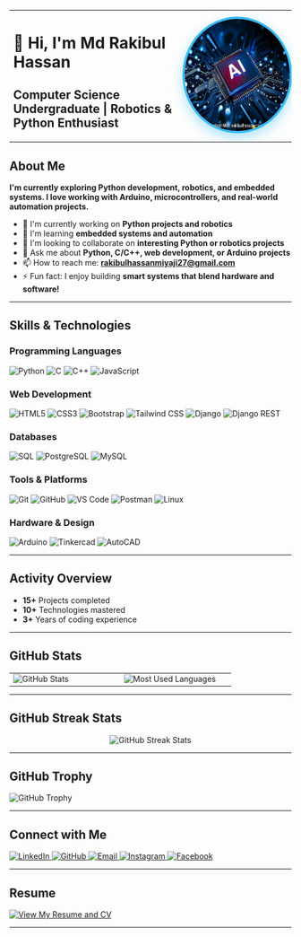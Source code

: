 <div align="center">
  
  <table>
    <tr>
      <td width="60%">
        <h1>👋 Hi, I'm Md Rakibul Hassan</h1>
        <h2>Computer Science Undergraduate | Robotics & Python Enthusiast</h2>
      </td>
      <td width="40%">
        <img src="https://raw.githubusercontent.com/RR0327/background-image/main/github.jpg" width="329" height="200" style="border-radius: 50%; border: 4px solid #38bdf8; box-shadow: 0 8px 20px rgba(56, 189, 248, 0.4);">
      </td>
    </tr>
  </table>

</div>

## About Me
**I'm currently exploring Python development, robotics, and embedded systems. I love working with Arduino, microcontrollers, and real-world automation projects.**

- 🔭 I'm currently working on **Python projects and robotics**
- 🌱 I'm learning **embedded systems and automation**
- 👯 I'm looking to collaborate on **interesting Python or robotics projects**
- 💬 Ask me about **Python, C/C++, web development, or Arduino projects**
- 📫 How to reach me: **rakibulhassanmiyaji27@gmail.com**
- ⚡ Fun fact: I enjoy building **smart systems that blend hardware and software!**

---

## Skills & Technologies

### Programming Languages
![Python](https://img.shields.io/badge/Python-3776AB?style=for-the-badge&logo=python&logoColor=white)
![C](https://img.shields.io/badge/C-A8B9CC?style=for-the-badge&logo=c&logoColor=black)
![C++](https://img.shields.io/badge/C++-00599C?style=for-the-badge&logo=c%2B%2B&logoColor=white)
![JavaScript](https://img.shields.io/badge/JavaScript-F7DF1E?style=for-the-badge&logo=javascript&logoColor=black)

### Web Development
![HTML5](https://img.shields.io/badge/HTML5-E34F26?style=for-the-badge&logo=html5&logoColor=white)
![CSS3](https://img.shields.io/badge/CSS3-1572B6?style=for-the-badge&logo=css3&logoColor=white)
![Bootstrap](https://img.shields.io/badge/Bootstrap-7952B3?style=for-the-badge&logo=bootstrap&logoColor=white)
![Tailwind CSS](https://img.shields.io/badge/Tailwind_CSS-38BDF8?style=for-the-badge&logo=tailwind-css&logoColor=white)
![Django](https://img.shields.io/badge/Django-092E20?style=for-the-badge&logo=django&logoColor=white)
![Django REST](https://img.shields.io/badge/Django_REST-a30029?style=for-the-badge&logo=django&logoColor=white)

### Databases
![SQL](https://img.shields.io/badge/SQL-336791?style=for-the-badge&logo=sql&logoColor=white)
![PostgreSQL](https://img.shields.io/badge/PostgreSQL-336791?style=for-the-badge&logo=postgresql&logoColor=white)
![MySQL](https://img.shields.io/badge/MySQL-4479A1?style=for-the-badge&logo=mysql&logoColor=white)

### Tools & Platforms
![Git](https://img.shields.io/badge/Git-F05032?style=for-the-badge&logo=git&logoColor=white)
![GitHub](https://img.shields.io/badge/GitHub-181717?style=for-the-badge&logo=github&logoColor=white)
![VS Code](https://img.shields.io/badge/VS_Code-007ACC?style=for-the-badge&logo=visual-studio-code&logoColor=white)
![Postman](https://img.shields.io/badge/Postman-FF6C37?style=for-the-badge&logo=postman&logoColor=white)
![Linux](https://img.shields.io/badge/Linux-FCC624?style=for-the-badge&logo=linux&logoColor=black)

### Hardware & Design
![Arduino](https://img.shields.io/badge/Arduino-00979D?style=for-the-badge&logo=arduino&logoColor=white)
![Tinkercad](https://img.shields.io/badge/Tinkercad-FF5722?style=for-the-badge&logo=tinkercad&logoColor=white)
![AutoCAD](https://img.shields.io/badge/AutoCAD-CA3336?style=for-the-badge&logo=autocad&logoColor=white)

---

## Activity Overview

- **15+** Projects completed
- **10+** Technologies mastered  
- **3+** Years of coding experience

---

## GitHub Stats

<table>
  <tr>
    <td width="45%">
      <img src="https://github-readme-stats.vercel.app/api?username=RR0327&show_icons=true&theme=tokyonight&icon_color=FFD43B" alt="GitHub Stats" width="100%">
    </td>
    <td width="45%">
      <img src="https://github-readme-stats.vercel.app/api/top-langs/?username=RR0327&layout=compact&theme=tokyonight" alt="Most Used Languages" width="100%">
    </td>
  </tr>
</table>

---

## GitHub Streak Stats

<p align="center">
  <img src="https://github-readme-streak-stats.herokuapp.com/?user=rr0327&theme=tokyonight&hide_border=true" alt="GitHub Streak Stats" height="180">
</p>

---

## GitHub Trophy

![GitHub Trophy](https://github-profile-trophy.vercel.app/?username=RR0327&column=8)

---

## Connect with Me

<p align="left">
  <a href="https://www.linkedin.com/in/md-rakibul-hassan-507b00308/" target="_blank">
    <img src="https://img.shields.io/badge/LinkedIn-0077B5?style=for-the-badge&logo=linkedin&logoColor=white" alt="LinkedIn">
  </a>
  <a href="https://github.com/RR0327" target="_blank">
    <img src="https://img.shields.io/badge/GitHub-181717?style=for-the-badge&logo=github&logoColor=white" alt="GitHub">
  </a>
  <a href="mailto:rakibulhassanmiyaji27@gmail.com" target="_blank">
    <img src="https://img.shields.io/badge/Email-D14836?style=for-the-badge&logo=gmail&logoColor=white" alt="Email">
  </a>
  <a href="https://www.instagram.com/rakibul_hassan.0327/" target="_blank">
    <img src="https://img.shields.io/badge/Instagram-833AB4?style=for-the-badge&logo=instagram&logoColor=white" alt="Instagram">
  </a>
  <a href="https://www.facebook.com/rakibul.hassan.0327" target="_blank">
    <img src="https://img.shields.io/badge/Facebook-1877F2?style=for-the-badge&logo=facebook&logoColor=white" alt="Facebook">
  </a>
</p>

---

## Resume

[![View My Resume and CV](https://img.shields.io/badge/Resume-CV-blue?style=for-the-badge)](https://drive.google.com/drive/folders/1dmFkVvYAvEowx3epHwg9QZIjNgXROBjP?usp=drive_link)

---
